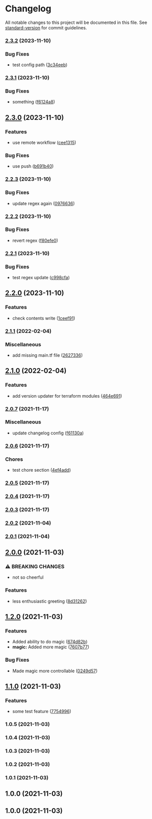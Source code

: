 # Changelog

All notable changes to this project will be documented in this file. See [standard-version](https://github.com/conventional-changelog/standard-version) for commit guidelines.

### [2.3.2](https://github.com/Health-Education-England/tis-poc-automated-versioned-releases/compare/v2.3.1...v2.3.2) (2023-11-10)


### Bug Fixes

* test config path ([3c34eeb](https://github.com/Health-Education-England/tis-poc-automated-versioned-releases/commit/3c34eebb326c084f3c5f9757e9a1b97ad6fde69d))

### [2.3.1](https://github.com/Health-Education-England/tis-poc-automated-versioned-releases/compare/v2.3.0...v2.3.1) (2023-11-10)


### Bug Fixes

* something ([f6124a8](https://github.com/Health-Education-England/tis-poc-automated-versioned-releases/commit/f6124a8740bf541cd31cec62d9c7cbec7dc625e5))

## [2.3.0](https://github.com/Health-Education-England/tis-poc-automated-versioned-releases/compare/v2.2.3...v2.3.0) (2023-11-10)


### Features

* use remote workflow ([cee1315](https://github.com/Health-Education-England/tis-poc-automated-versioned-releases/commit/cee1315bdc378ddfe82227188383adae2881c469))


### Bug Fixes

* use push ([b691b40](https://github.com/Health-Education-England/tis-poc-automated-versioned-releases/commit/b691b40bc8433f55e320634b9b163a9d66b084e0))

### [2.2.3](https://github.com/Health-Education-England/tis-poc-automated-versioned-releases/compare/v2.2.2...v2.2.3) (2023-11-10)


### Bug Fixes

* update regex again ([0976636](https://github.com/Health-Education-England/tis-poc-automated-versioned-releases/commit/0976636415ab7bde75cdbcdf297f89c5ee97e801))

### [2.2.2](https://github.com/Health-Education-England/tis-poc-automated-versioned-releases/compare/v2.2.1...v2.2.2) (2023-11-10)


### Bug Fixes

* revert regex ([f80efe0](https://github.com/Health-Education-England/tis-poc-automated-versioned-releases/commit/f80efe06274ce40607bd46b461f301af5641c4c5))

### [2.2.1](https://github.com/Health-Education-England/tis-poc-automated-versioned-releases/compare/v2.2.0...v2.2.1) (2023-11-10)


### Bug Fixes

* test regex update ([c998cfa](https://github.com/Health-Education-England/tis-poc-automated-versioned-releases/commit/c998cfaa313d931f599cbb83c37f1b3dc2aab615))

## [2.2.0](https://github.com/Health-Education-England/tis-poc-automated-versioned-releases/compare/v2.1.1...v2.2.0) (2023-11-10)


### Features

* check contents write ([1ceef91](https://github.com/Health-Education-England/tis-poc-automated-versioned-releases/commit/1ceef91bc66ec4f046632746a0be15da5f2ee3a7))

### [2.1.1](https://github.com/Health-Education-England/tis-poc-automated-versioned-releases/compare/v2.1.0...v2.1.1) (2022-02-04)


### Miscellaneous

* add missing main.tf file ([2627336](https://github.com/Health-Education-England/tis-poc-automated-versioned-releases/commit/26273363d3772e08832b1403dd13305af3dc5ef2))

## [2.1.0](https://github.com/Health-Education-England/tis-poc-automated-versioned-releases/compare/v2.0.7...v2.1.0) (2022-02-04)


### Features

* add version updater for terraform modules ([464e691](https://github.com/Health-Education-England/tis-poc-automated-versioned-releases/commit/464e691996c84880a8ae98b2380a12f089384315))

### [2.0.7](https://github.com/Health-Education-England/tis-poc-automated-versioned-releases/compare/v2.0.6...v2.0.7) (2021-11-17)


### Miscellaneous

* update changelog config ([f61130a](https://github.com/Health-Education-England/tis-poc-automated-versioned-releases/commit/f61130a91d6519ff18e52d79334ce409a19f8134))

### [2.0.6](https://github.com/Health-Education-England/tis-poc-automated-versioned-releases/compare/v2.0.5...v2.0.6) (2021-11-17)


### Chores

* test chore section ([4ef4add](https://github.com/Health-Education-England/tis-poc-automated-versioned-releases/commit/4ef4add8bdd4550e60ba3acbce0034b2ce1055b0))

### [2.0.5](https://github.com/Health-Education-England/tis-poc-automated-versioned-releases/compare/v2.0.4...v2.0.5) (2021-11-17)

### [2.0.4](https://github.com/Health-Education-England/tis-poc-automated-versioned-releases/compare/v2.0.3...v2.0.4) (2021-11-17)

### [2.0.3](https://github.com/Health-Education-England/tis-poc-automated-versioned-releases/compare/v2.0.2...v2.0.3) (2021-11-17)

### [2.0.2](https://github.com/Health-Education-England/tis-poc-automated-versioned-releases/compare/v2.0.1...v2.0.2) (2021-11-04)

### [2.0.1](https://github.com/Health-Education-England/tis-poc-automated-versioned-releases/compare/v2.0.0...v2.0.1) (2021-11-04)

## [2.0.0](https://github.com/Health-Education-England/tis-poc-automated-versioned-releases/compare/v1.2.0...v2.0.0) (2021-11-03)


### ⚠ BREAKING CHANGES

* not so cheerful

### Features

* less enthusiastic greeting ([8d31262](https://github.com/Health-Education-England/tis-poc-automated-versioned-releases/commit/8d31262f9b7ae052618aa0f02e743272b5e5b50c))

## [1.2.0](https://github.com/Health-Education-England/tis-poc-automated-versioned-releases/compare/v1.1.0...v1.2.0) (2021-11-03)


### Features

* Added ability to do magic ([674d82b](https://github.com/Health-Education-England/tis-poc-automated-versioned-releases/commit/674d82bc43ad6d6c67042e347fa89096f9d86a70))
* **magic:** Added more magic ([7607b77](https://github.com/Health-Education-England/tis-poc-automated-versioned-releases/commit/7607b7736113ed55191c616c5b11aa569d9af58a))


### Bug Fixes

* Made magic more controllable ([0249d57](https://github.com/Health-Education-England/tis-poc-automated-versioned-releases/commit/0249d5736cd259c152d7d70cf8d64be7106bd2e3))

## [1.1.0](https://github.com/Health-Education-England/tis-poc-automated-versioned-releases/compare/v1.0.5...v1.1.0) (2021-11-03)


### Features

* some test feature ([7754996](https://github.com/Health-Education-England/tis-poc-automated-versioned-releases/commit/77549967440d5db8eeb68922bdd427f438c1314a))

### 1.0.5 (2021-11-03)

### 1.0.4 (2021-11-03)

### 1.0.3 (2021-11-03)

### 1.0.2 (2021-11-03)

### 1.0.1 (2021-11-03)

## 1.0.0 (2021-11-03)

## 1.0.0 (2021-11-03)
